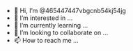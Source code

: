 - 👋 Hi, I’m @465447447vbgcnb54kj54jg
- 👀 I’m interested in ...
- 🌱 I’m currently learning ...
- 💞️ I’m looking to collaborate on ...
- 📫 How to reach me ...

<!---
465447447vbgcnb54kj54jg/465447447vbgcnb54kj54jg is a ✨ special ✨ repository because its `README.md` (this file) appears on your GitHub profile.
You can click the Preview link to take a look at your changes.
--->
